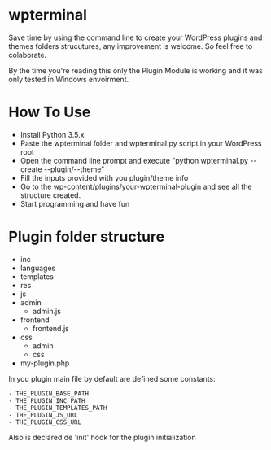 # wpterminal
Save time by using the command line to create your WordPress plugins and themes folders strucutures, any improvement is welcome. So feel free to colaborate.

By the time you're reading this only the Plugin Module is working and it was only tested in Windows envoirment.

# How To Use
 - Install Python 3.5.x
 - Paste the wpterminal folder and wpterminal.py script in your WordPress root
 - Open the command line prompt and execute "python wpterminal.py --create --plugin/--theme"
 - Fill the inputs provided with you plugin/theme info
 - Go to the wp-content/plugins/your-wpterminal-plugin and see all the structure created.
 - Start programming and have fun


# Plugin folder structure

- inc
- languages
- templates
- res
 - js
  - admin
    - admin.js
  - frontend
    - frontend.js
 - css
   - admin
   - css
- my-plugin.php


In you plugin main file by default are defined some constants:

    - THE_PLUGIN_BASE_PATH
    - THE_PLUGIN_INC_PATH
    - THE_PLUGIN_TEMPLATES_PATH
    - THE_PLUGIN_JS_URL
    - THE_PLUGIN_CSS_URL
    
Also is declared de 'init' hook for the plugin initialization
